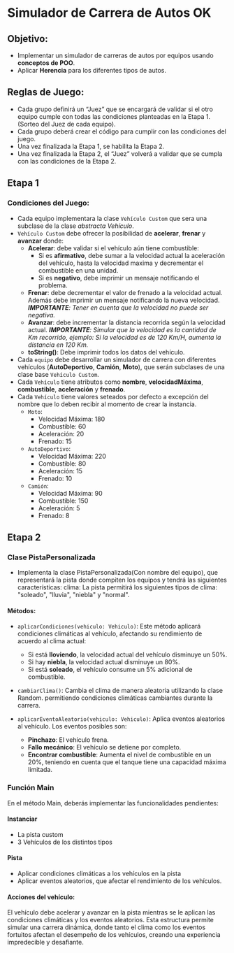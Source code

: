 # Simulador de Carrera de Autos OK

## Objetivo:
- Implementar un simulador de carreras de autos por equipos usando **conceptos de POO**.
- Aplicar **Herencia** para los diferentes tipos de autos.

## Reglas de Juego:
- Cada grupo definirá un “Juez” que se encargará de validar si el otro equipo cumple con todas las condiciones planteadas en la Etapa 1. (Sorteo del Juez de cada equipo).
- Cada grupo deberá crear el código para cumplir con las condiciones del juego.
- Una vez finalizada la Etapa 1, se habilita la Etapa 2.
- Una vez finalizada la Etapa 2, el “Juez” volverá a validar que se cumpla con las condiciones de la Etapa 2.

## Etapa 1

### Condiciones del Juego:

- Cada equipo implementara la clase `Vehículo Custom` que sera una subclase de la clase _abstracta Vehículo_.
- `Vehículo Custom` debe ofrecer la posibilidad de **acelerar**, **frenar** y **avanzar** donde:
  - **Acelerar**: debe validar si el vehículo aún tiene combustible:
    - Si es **afirmativo**, debe sumar a la velocidad actual la aceleración del vehículo, hasta la velocidad maxima y decrementar el combustible en una unidad.
    - Si es **negativo**, debe imprimir un mensaje notificando el problema.
  - **Frenar**: debe decrementar el valor de frenado a la velocidad actual. Además debe imprimir un mensaje notificando la nueva velocidad. _**IMPORTANTE**: Tener en cuenta que la velocidad no puede ser negativa._
  - **Avanzar**: debe incrementar la distancia recorrida según la velocidad actual. _**IMPORTANTE**: Simular que la velocidad es la cantidad de Km recorrido, ejemplo: Si la velocidad es de 120 Km/H, aumenta la distancia en 120 Km._
  - **toString()**:  Debe imprimir todos los datos del vehículo.
- Cada `equipo` debe desarrollar un simulador de carrera con diferentes vehículos (**AutoDeportivo**, **Camión**, **Moto**), que serán subclases de una clase base `Vehículo Custom`.
- Cada `Vehículo` tiene atributos como **nombre**, **velocidadMáxima**, **combustible**, **aceleración** y **frenado**.
- Cada `Vehículo` tiene valores seteados por defecto a excepción del nombre que lo deben recibir al momento de crear la instancia.
  - `Moto`:
    - Velocidad Máxima: 180
    - Combustible: 60
    - Aceleración: 20
    - Frenado: 15
  - `AutoDeportivo`:
    - Velocidad Máxima: 220
    - Combustible: 80
    - Aceleración: 15
    - Frenado: 10
  - `Camión`:
    - Velocidad Máxima: 90
    - Combustible: 150
    - Aceleración: 5
    - Frenado: 8

## Etapa 2

### Clase PistaPersonalizada
- Implementa la clase PistaPersonalizada(Con nombre del equipo), que representará la pista donde compiten los equipos y tendrá las siguientes características:
  clima: La pista permitirá los siguientes tipos de clima: "soleado", "lluvia", "niebla" y "normal".
#### Métodos:
- `aplicarCondiciones(vehiculo: Vehiculo)`: Este método aplicará condiciones climáticas al vehículo, afectando su rendimiento de acuerdo al clima actual:
  - Si está **lloviendo**, la velocidad actual del vehículo disminuye un 50%.
  - Si hay **niebla**, la velocidad actual disminuye un 80%.
  - Si está **soleado**, el vehículo consume un 5% adicional de combustible.

- `cambiarClima()`: Cambia el clima de manera aleatoria utilizando la clase Random. permitiendo condiciones climáticas cambiantes durante la carrera.

- `aplicarEventoAleatorio(vehiculo: Vehiculo)`: Aplica eventos aleatorios al vehículo. Los eventos posibles son:
  - **Pinchazo**: El vehículo frena.
  - **Fallo mecánico**: El vehículo se detiene por completo.
  - **Encontrar combustible**: Aumenta el nivel de combustible en un 20%, teniendo en cuenta que el tanque tiene una capacidad máxima limitada.

### Función Main
En el método Main, deberás implementar las funcionalidades pendientes:
#### Instanciar
- La pista custom
- 3 Vehículos de los distintos tipos

#### Pista
- Aplicar condiciones climáticas a los vehículos en la pista
- Aplicar eventos aleatorios, que afectar el rendimiento de los vehículos.

#### Acciones del vehículo:
El vehículo debe acelerar y avanzar en la pista mientras se le aplican las condiciones climáticas y los eventos aleatorios.
Esta estructura permite simular una carrera dinámica, donde tanto el clima como los eventos fortuitos afectan el desempeño de los vehículos, creando una experiencia impredecible y desafiante.